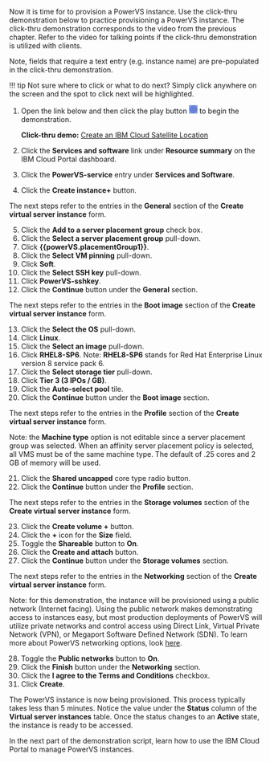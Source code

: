 Now it is time for to provision a PowerVS instance. Use the click-thru demonstration below to practice provisioning a PowerVS instance. The click-thru demonstration corresponds to the video from the previous chapter. Refer to the video for talking points if the click-thru demonstration is utilized with clients.

Note, fields that require a text entry (e.g. instance name) are pre-populated in the click-thru demonstration.

!!! tip
    Not sure where to click or what to do next? Simply click anywhere on the screen and the spot to click next will be highlighted.

1. Open the link below and then click the play button ![](_attachments/ClickThruPlayButton.png) to begin the demonstration.

    **Click-thru demo:** <a href="https://ibm.github.io/SalesEnablement-Satellite-L3-Sales/includes/SatLocationCreation/index.html" target ="_blank">Create an IBM Cloud Satellite Location</a>

2. Click the **Services and software** link under **Resource summary** on the IBM Cloud Portal dashboard.
3. Click the **PowerVS-service** entry under **Services and Software**.
4. Click the **Create instance+** button.

The next steps refer to the entries in the **General** section of the **Create virtual server instance** form.

5. Click the **Add to a server placement group** check box.
6. Click the **Select a server placement group** pull-down.
7. Click **{{powerVS.placementGroup1}}**.
8. Click the **Select VM pinning** pull-down.
9. Click **Soft**.
10. Click the **Select SSH key** pull-down.
11. Click **PowerVS-sshkey**.
12. Click the **Continue** button under the **General** section.

The next steps refer to the entries in the **Boot image** section of the **Create virtual server instance** form.

13. Click the **Select the OS** pull-down.
14. Click **Linux**.
15. Click the **Select an image** pull-down.
16. Click **RHEL8-SP6**. Note: **RHEL8-SP6** stands for Red Hat Enterprise Linux version 8 service pack 6.
17. Click the **Select storage tier**  pull-down.
18. Click **Tier 3 (3 IPOs / GB)**.
19. Click the **Auto-select pool** tile.
20. Click the **Continue** button under the **Boot image** section.

The next steps refer to the entries in the **Profile** section of the **Create virtual server instance** form.

Note: the **Machine type** option is not editable since a server placement group was selected.  When an affinity server placement policy is selected, all VMS must be of the same machine type. The default of .25 cores and 2 GB of memory will be used.

21. Click the **Shared uncapped** core type radio button.
22. Click the **Continue** button under the **Profile** section.

The next steps refer to the entries in the **Storage volumes** section of the **Create virtual server instance** form.

23. Click the **Create volume +** button.
24. Click the **+** icon for the **Size** field.
25. Toggle the **Shareable** button to **On**.
26. Click the **Create and attach**  button.
27. Click the **Continue** button under the **Storage volumes** section.

The next steps refer to the entries in the **Networking** section of the **Create virtual server instance** form.

Note: for this demonstration, the instance will be provisioned using a public network (Internet facing). Using the public network makes demonstrating access to instances easy, but most production deployments of PowerVS will utilize private networks and control access using Direct Link, Virtual Private Network (VPN), or Megaport Software Defined Network (SDN). To learn more about PowerVS networking options, look <a href="https://cloud.ibm.com/docs/power-iaas?topic=power-iaas-ordering-direct-link-connect" target="_blank"> here</a>.

28. Toggle the **Public networks** button to **On**.
29. Click the **Finish** button under the **Networking** section.
30. Click the **I agree to the Terms and Conditions** checkbox.
31. Click **Create**.

The PowerVS instance is now being provisioned.  This process typically takes less than 5 minutes. Notice the value under the **Status** column of the **Virtual server instances** table. Once the status changes to an **Active** state, the instance is ready to be accessed.

In the next part of the demonstration script, learn how to use the IBM Cloud Portal to manage PowerVS instances.
